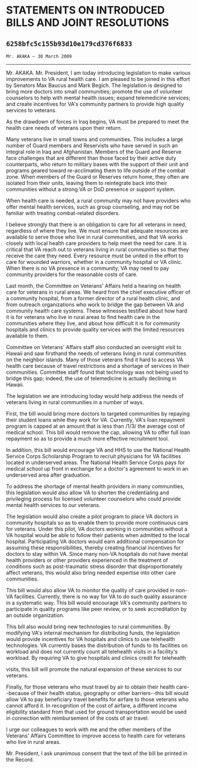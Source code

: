 # STATEMENTS ON INTRODUCED BILLS AND JOINT RESOLUTIONS
## `6258bfc5c155b93d10e179cd376f6833`
`Mr. AKAKA — 30 March 2009`

---


Mr. AKAKA. Mr. President, I am today introducing legislation to make 
various improvements to VA rural health care. I am pleased to be joined 
in this effort by Senators Max Baucus and Mark Begich. The legislation 
is designed to bring more doctors into small communities; promote the 
use of volunteer counselors to help with mental health issues; expand 
telemedicine services; and create incentives for VA's community 
partners to provide high quality services to veterans.

As the drawdown of forces in Iraq begins, VA must be prepared to meet 
the health care needs of veterans upon their return.

Many veterans live in small towns and communities. This includes a 
large number of Guard members and Reservists who have served in such an 
integral role in Iraq and Afghanistan. Members of the Guard and Reserve 
face challenges that are different than those faced by their active 
duty counterparts, who return to military bases with the support of 
their unit and programs geared toward re-acclimating them to life 
outside of the combat zone. When members of the Guard or Reserves 
return home, they often are isolated from their units, leaving them to 
reintegrate back into their communities without a strong VA or DoD 
presence or support system.

When health care is needed, a rural community may not have providers 
who offer mental health services, such as group counseling, and may not 
be familiar with treating combat-related disorders.

I believe strongly that there is an obligation to care for all 
veterans in need, regardless of where they live. We must ensure that 
adequate resources are available to serve those who live in rural 
communities, and that VA works closely with local health care providers 
to help meet the need for care. It is critical that VA reach out to 
veterans living in rural communities so that they receive the care they 
need. Every resource must be united in the effort to care for wounded 
warriors, whether in a community hospital or VA clinic. When there is 
no VA presence in a community, VA may need to pay community providers 
for the reasonable costs of care.

Last month, the Committee on Veterans' Affairs held a hearing on 
health care for veterans in rural areas. We heard from the chief 
executive officer of a community hospital, from a former director of a 
rural health clinic, and from outreach organizations who work to bridge 
the gap between VA and community health care systems. These witnesses 
testified about how hard it is for veterans who live in rural areas to 
find health care in the communities where they live, and about how 
difficult it is for community hospitals and clinics to provide quality 
services with the limited resources available to them.

Committee on Veterans' Affairs staff also conducted an oversight 
visit to Hawaii and saw firsthand the needs of veterans living in rural 
communities on the neighbor islands. Many of those veterans find it 
hard to access VA health care because of travel restrictions and a 
shortage of services in their communities. Committee staff found that 
technology was not being used to bridge this gap; indeed, the use of 
telemedicine is actually declining in Hawaii.

The legislation we are introducing today would help address the needs 
of veterans living in rural communities in a number of ways.

First, the bill would bring more doctors to targeted communities by 
repaying their student loans while they work for VA. Currently, VA's 
loan repayment program is capped at an amount that is less than /1/3/ 
the average cost of medical school. This bill would remove the cap, 
allowing VA to offer full loan repayment so as to provide a much more 
effective recruitment tool.

In addition, this bill would encourage VA and HHS to use the National 
Health Service Corps Scholarship Program to recruit physicians for VA 
facilities located in underserved areas. The National Health Service 
Corps pays for medical school up front in exchange for a doctor's 
agreement to work in an underserved area after graduation.

To address the shortage of mental health providers in many 
communities, this legislation would also allow VA to shorten the 
credentialing and privileging process for licensed volunteer counselors 
who could provide mental health services to our veterans.

The legislation would also create a pilot program to place VA doctors 
in community hospitals so as to enable them to provide more continuous 
care for veterans. Under this pilot, VA doctors working in communities 
without a VA hospital would be able to follow their patients when 
admitted to the local hospital. Participating VA doctors would earn 
additional compensation for assuming these responsibilities, thereby 
creating financial incentives for doctors to stay within VA. Since many 
non-VA hospitals do not have mental health providers or other providers 
experienced in the treatment of conditions such as post-traumatic 
stress disorder that disproportionately affect veterans, this would 
also bring needed expertise into other care communities.

This bill would also allow VA to monitor the quality of care provided 
in non-VA facilities. Currently, there is no way for VA to do such 
quality assurance in a systematic way. This bill would encourage VA's 
community partners to participate in quality programs like peer review, 
or to seek accreditation by an outside organization.

This bill also would bring new technologies to rural communities. By 
modifying VA's internal mechanism for distributing funds, the 
legislation would provide incentives for VA hospitals and clinics to 
use telehealth technologies. VA currently bases the distribution of 
funds to its facilities on workload and does not currently count all 
telehealth visits in a facility's workload. By requiring VA to give 
hospitals and clinics credit for telehealth


visits, this bill will promote the natural expansion of these services 
to our veterans.

Finally, for those veterans who must travel by air to obtain their 
health care--because of their health status, geography or other 
barriers--this bill would allow VA to pay beneficiary travel benefits 
for airfare to those veterans who cannot afford it. In recognition of 
the cost of airfare, a different income eligibility standard from that 
used for ground transportation would be used in connection with 
reimbursement of the costs of air travel.

I urge our colleagues to work with me and the other members of the 
Veterans' Affairs Committee to improve access to health care for 
veterans who live in rural areas.

Mr. President, I ask unanimous consent that the text of the bill be 
printed in the Record.